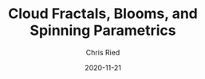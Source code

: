 ---
title: 'Cloud Fractals, Blooms, and Spinning Parametrics'
author: Chris Ried
date: '2020-11-21'
slug: generative-arts-38
categories: 
featured: 
tags: ['generative']
---